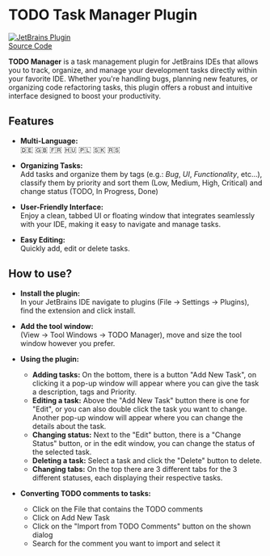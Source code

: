 <!-- Plugin description -->
# TODO Task Manager Plugin

[![JetBrains Plugin](https://img.shields.io/jetbrains/plugin/v/com.markbakos.todo)](https://plugins.jetbrains.com/plugin/26765-todo-task-manager)<br>
[Source Code](https://github.com/markbakos/intellij-todo-manager)

**TODO Manager** is a task management plugin for JetBrains IDEs that allows you to track, organize, and manage your
development tasks directly within your favorite IDE. Whether you're handling bugs, planning new features, or organizing 
code refactoring tasks, this plugin offers a robust and intuitive interface designed to boost your productivity.

## Features

- **Multi-Language:** <br>
  🇩🇪 🇬🇧 🇫🇷 🇭🇺 🇵🇱 🇸🇰 🇷🇸

- **Organizing Tasks:** <br>
    Add tasks and organize them by tags (e.g.: *Bug*, *UI*, *Functionality*, etc...), classify them by priority and sort them (Low, Medium, High, Critical) and change status (TODO, In Progress, Done)


- **User-Friendly Interface:**<br>
    Enjoy a clean, tabbed UI or floating window that integrates seamlessly with your IDE, making it easy to navigate and manage tasks.


- **Easy Editing:**<br>
    Quickly add, edit or delete tasks.

## How to use?

- **Install the plugin:** <br>
    In your JetBrains IDE navigate to plugins (File -> Settings -> Plugins), find the extension and click install.


- **Add the tool window:** <br>
  (View -> Tool Windows -> TODO Manager), move and size the tool window however you prefer.


- **Using the plugin:** <br>
    - **Adding tasks:** On the bottom, there is a button "Add New Task", on clicking it a pop-up window
  will appear where you can give the task a description, tags and Priority.
    - **Editing a task:** Above the "Add New Task" button there is one for "Edit", or you can also double click
  the task you want to change. Another pop-up window will appear where you can change the details about the task.
    - **Changing status:** Next to the "Edit" button, there is a "Change Status" button, or in the edit window, you can change
    the status of the selected task.
    - **Deleting a task:** Select a task and click the "Delete" button to delete.
    - **Changing tabs:** On the top there are 3 different tabs for the 3 different statuses, each displaying their respective
  tasks.

- **Converting TODO comments to tasks:** <br>
    - Click on the File that contains the TODO comments
    - Click on Add New Task
    - Click on the "Import from TODO Comments" button on the shown dialog
    - Search for the comment you want to import and select it
<!-- Plugin description end -->
